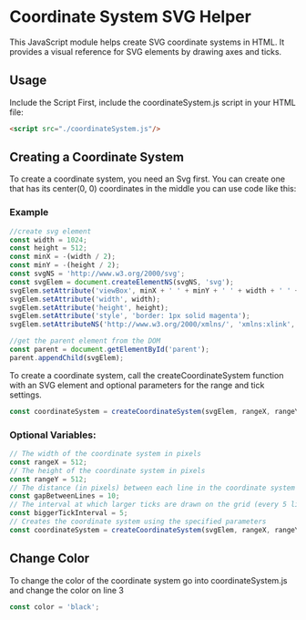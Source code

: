 # Coordinate System SVG Helper
This JavaScript module helps create SVG coordinate systems in HTML. It provides a visual reference for SVG elements by drawing axes and ticks.

## Usage
Include the Script
First, include the coordinateSystem.js script in your HTML file:
```html
<script src="./coordinateSystem.js"/>
```

## Creating a Coordinate System
To create a coordinate system, you need an Svg first. You can create one that has its center(0, 0) coordinates in the middle you can use code like this:

### Example
```js
//create svg element
const width = 1024;
const height = 512;
const minX = -(width / 2);
const minY = -(height / 2);
const svgNS = 'http://www.w3.org/2000/svg';
const svgElem = document.createElementNS(svgNS, 'svg');
svgElem.setAttribute('viewBox', minX + ' ' + minY + ' ' + width + ' ' + height);
svgElem.setAttribute('width', width);
svgElem.setAttribute('height', height);
svgElem.setAttribute('style', 'border: 1px solid magenta');
svgElem.setAttributeNS('http://www.w3.org/2000/xmlns/', 'xmlns:xlink', 'http://www.w3.org/1999/xlink');

//get the parent element from the DOM
const parent = document.getElementById('parent');
parent.appendChild(svgElem);
```

To create a coordinate system, call the createCoordinateSystem function with an SVG element and optional parameters for the range and tick settings.
```js
const coordinateSystem = createCoordinateSystem(svgElem, rangeX, rangeY, gapBetweenLines, biggerTickInterval);
```
### Optional Variables:
```js
// The width of the coordinate system in pixels
const rangeX = 512; 
// The height of the coordinate system in pixels
const rangeY = 512; 
// The distance (in pixels) between each line in the coordinate system grid
const gapBetweenLines = 10; 
// The interval at which larger ticks are drawn on the grid (every 5 lines)
const biggerTickInterval = 5; 
// Creates the coordinate system using the specified parameters
const coordinateSystem = createCoordinateSystem(svgElem, rangeX, rangeY, gapBetweenLines, biggerTickInterval);
```

## Change Color
To change the color of the coordinate system go into coordinateSystem.js and change the color on line 3
```js
const color = 'black';
```
